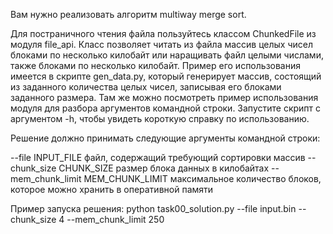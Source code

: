 Вам нужно реализовать алгоритм multiway merge sort.

Для постраничного чтения файла пользуйтесь классом ChunkedFile из модуля file_api.
Класс позволяет читать из файла массив целых чисел блоками по несколько килобайт или наращивать файл целыми числами, также блоками
по несколько килобайт. Пример его использования имеется в скрипте gen_data.py, который генерирует
массив, состоящий из заданного количества целых чисел, записывая его блоками заданного размера.
Там же можно посмотреть пример использования модуля для разбора аргументов командной строки.
Запустите скрипт с аргументом -h, чтобы увидеть короткую справку по использованию.

Решение должно принимать следующие аргументы командной строки:

--file INPUT_FILE     файл, содержащий требующий сортировки массив
--chunk_size CHUNK_SIZE размер блока данных в килобайтах
--mem_chunk_limit MEM_CHUNK_LIMIT максимальное количество блоков, которое можно хранить в оперативной памяти

Пример запуска решения: python task00_solution.py --file input.bin --chunk_size 4 --mem_chunk_limit 250
